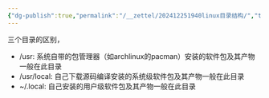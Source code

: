 ```yaml
---
{"dg-publish":true,"permalink":"/__zettel/202412251940linux目录结构/","title":202412251940,"tags":["linux","directory","目录结构"],"created":"2024-12-25T19:40:39+08:00"}
---
```



三个目录的区别，

- /usr: 系统自带的包管理器（如archlinux的pacman）安装的软件包及其产物一般在此目录
- /usr/local: 自己下载源码编译安装的系统级软件包及其产物一般在此目录
- ~/.local: 自己安装的用户级软件包及其产物一般在此目录
